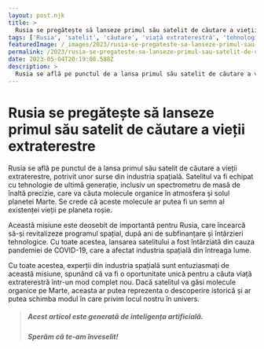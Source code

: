```yaml
---
layout: post.njk
title: >
  Rusia se pregătește să lanseze primul său satelit de căutare a vieții extraterestre
tags: ['Rusia', 'satelit', 'căutare', 'viață extraterestră', 'tehnologie']
featuredImage: /_images/2023/rusia-se-pregateste-sa-lanseze-primul-sau-satelit-de-cautare-a-vietii-extraterestre.jpg
permalink: /2023/rusia-se-pregateste-sa-lanseze-primul-sau-satelit-de-cautare-a-vietii-extraterestre.html
date: 2023-05-04T20:19:08.588Z
description: >
  Rusia se află pe punctul de a lansa primul său satelit de căutare a vieții extraterestre, potrivit unor surse din industria spațială. Satelitul va fi echipat cu tehnologie de ultimă generație, inclusiv un spectrometru de masă de înaltă precizie, care va căuta molecule organice în atmosfera și solul planetei Marte. Se crede că aceste molecule ar putea fi un semn al existenței vieții pe planeta roșie.
---
```


# Rusia se pregătește să lanseze primul său satelit de căutare a vieții extraterestre

Rusia se află pe punctul de a lansa primul său satelit de căutare a vieții extraterestre, potrivit unor surse din industria spațială. Satelitul va fi echipat cu tehnologie de ultimă generație, inclusiv un spectrometru de masă de înaltă precizie, care va căuta molecule organice în atmosfera și solul planetei Marte. Se crede că aceste molecule ar putea fi un semn al existenței vieții pe planeta roșie.

Această misiune este deosebit de importantă pentru Rusia, care încearcă să-și revitalizeze programul spațial, după ani de subfinanțare și întârzieri tehnologice. Cu toate acestea, lansarea satelitului a fost întârziată din cauza pandemiei de COVID-19, care a afectat industria spațială din întreaga lume.

Cu toate acestea, experții din industria spațială sunt entuziasmați de această misiune, spunând că va fi o oportunitate unică pentru a căuta viață extraterestră într-un mod complet nou. Dacă satelitul va găsi molecule organice pe Marte, aceasta ar putea reprezenta o descoperire istorică și ar putea schimba modul în care privim locul nostru în univers.

> ##### Acest articol este generată de inteligența artificială.
> ##### Sperăm că te-am înveselit!
